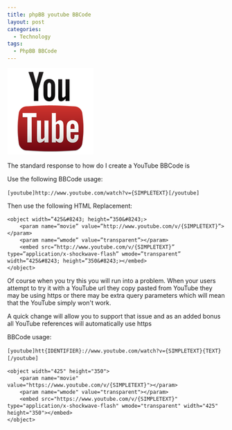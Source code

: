 ```yaml
---
title: phpBB youtube BBCode
layout: post
categories:
  - Technology
tags:
  - PhpBB BBCode
---
```


![](/assets/images/2012/12/youtube-stacked_google_200px.png)

The standard response to how do I create a YouTube BBCode is 

Use the following BBCode usage:

`[youtube]http://www.youtube.com/watch?v={SIMPLETEXT}[/youtube]`

Then use the following HTML Replacement:

```
<object width=”425&#8243; height=”350&#8243;>
	<param name=”movie” value=”http://www.youtube.com/v/{SIMPLETEXT}”></param>
	<param name=”wmode” value=”transparent”></param>
	<embed src=”http://www.youtube.com/v/{SIMPLETEXT}” type=”application/x-shockwave-flash” wmode=”transparent” width=”425&#8243; height=”350&#8243;></embed>
</object>
```

Of course when you try this you will run into a problem. When your users attempt to try it with a YouTube url they copy pasted from YouTube they may be using https or there may be extra query parameters which will mean that the YouTube simply won't work.

A quick change will allow you to support that issue and as an added bonus all YouTube references will automatically use https

<!--more-->

BBCode usage:

`[youtube]htt{IDENTIFIER}://www.youtube.com/watch?v={SIMPLETEXT}{TEXT}[/youtube]`

```
<object width="425" height="350">
	<param name="movie" value="https://www.youtube.com/v/{SIMPLETEXT}"></param>
	<param name="wmode" value="transparent"></param>
	<embed src="https://www.youtube.com/v/{SIMPLETEXT}" type="application/x-shockwave-flash" wmode="transparent" width="425" height="350"></embed>
</object>
```